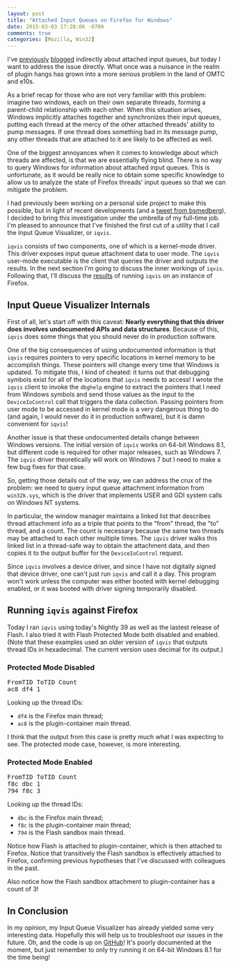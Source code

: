 ```yaml
---
layout: post
title: "Attached Input Queues on Firefox for Windows"
date: 2015-03-03 17:28:06 -0700
comments: true
categories: [Mozilla, Win32]
---
```

I've [previously](http://dblohm7.ca/blog/2012/11/22/plugin-hang-user-interface-for-firefox/) [blogged](http://dblohm7.ca/blog/2013/02/15/plugin-hang-ui-on-aurora/) 
indirectly about attached input queues, but today I want to address the issue directly. What once was a nuisance in the realm of plugin hangs has grown into a more 
serious problem in the land of OMTC and e10s.

As a brief recap for those who are not very familiar with this problem: imagine two windows, each on their own separate threads, forming a parent-child relationship 
with each other. When this situation arises, Windows implicitly attaches together and synchronizes their input queues, putting each thread at the mercy of the other 
attached threads' ability to pump messages. If one thread does something bad in its message pump, any other threads that are attached to it are likely to be affected as well.

One of the biggest annoyances when it comes to knowledge about which threads are affected, is that we are essentially flying blind. There is no 
way to query Windows for information about attached input queues. This is unfortunate, as it would be really nice to obtain some specific knowledge to allow us to 
analyze the state of Firefox threads' input queues so that we can mitigate the problem.

I had previously been working on a personal side project to make this possible, but in light of recent developments (and a [tweet from bsmedberg](https://twitter.com/nsIAnswers/status/565883284748795905)), 
I decided to bring this investigation under the umbrella of my full-time job. I'm pleased to announce that I've finished the first cut of a utility that I call 
the Input Queue Visualizer, or `iqvis`.

`iqvis` consists of two components, one of which is a kernel-mode driver. This driver exposes input queue attachment data to user mode. The `iqvis` user-mode 
executable is the client that queries the driver and outputs the results. In the next section I'm going to discuss the inner workings of `iqvis`. Following that, I'll 
discuss the [results](#results) of running `iqvis` on an instance of Firefox.

<a name="internals"></a>Input Queue Visualizer Internals
--------------------------------

First of all, let's start off with this caveat: **Nearly everything that this driver does involves undocumented APIs and data structures**. Because of this, `iqvis` 
does some things that you should never do in production software.

One of the big consequences of using undocumented information is that `iqvis` requires pointers to very specific locations 
in kernel memory to be accomplish things. These pointers will change every time that Windows is updated. To mitigate this, I kind of cheated: it turns out that 
debugging symbols exist for all of the locations that `iqvis` needs to access! I wrote the `iqvis` client to invoke the `dbghelp` engine to extract the pointers that 
I need from Windows symbols and send those values as the input to the `DeviceIoControl` call that triggers the data collection. Passing pointers from user mode to be 
accessed in kernel mode is a very dangerous thing to do (and again, I would never do it in production software), but it is damn convenient for `iqvis`!

Another issue is that these undocumented details change between Windows versions. The initial version of `iqvis` works on 64-bit Windows 8.1, but different code is required 
for other major releases, such as Windows 7. The `iqvis` driver theoretically will work on Windows 7 but I need to make a few bug fixes for that case.

So, getting those details out of the way, we can address the crux of the problem: we need to query input queue attachment information from `win32k.sys`, which is the 
driver that implements USER and GDI system calls on Windows NT systems.

In particular, the window manager maintains a linked list that describes thread attachment info as a triple that points to the "from" thread, the "to" thread, and a count. 
The count is necessary because the same two threads may be attached to each other multiple times. The `iqvis` driver walks this linked list in a thread-safe way to obtain 
the attachment data, and then copies it to the output buffer for the `DeviceIoControl` request.

Since `iqvis` involves a device driver, and since I have not digitally signed that device driver, one can't just run `iqvis` and call it a day. This program won't work 
unless the computer was either booted with kernel debugging enabled, or it was booted with driver signing temporarily disabled.

<a name="results"></a>Running `iqvis` against Firefox
-------------------------------

Today I ran `iqvis` using today's Nightly 39 as well as the lastest release of Flash. I also tried it with Flash Protected Mode both disabled and enabled.
(Note that these examples used an older version of `iqvis` that outputs thread IDs in hexadecimal. The current version uses decimal for its output.)

### Protected Mode Disabled

<pre><samp>FromTID ToTID Count
ac8 df4 1
</samp></pre>

Looking up the thread IDs:

* `df4` is the Firefox main thread;
* `ac8` is the plugin-container main thread.

I think that the output from this case is pretty much what I was expecting to see. The protected mode case, however, is more interesting.

### Protected Mode Enabled

<pre><samp>FromTID ToTID Count
f8c dbc 1
794 f8c 3
</samp></pre>

Looking up the thread IDs:

* `dbc` is the Firefox main thread;
* `f8c` is the plugin-container main thread;
* `794` is the Flash sandbox main thread.

Notice how Flash is attached to plugin-container, which is then attached to Firefox. Notice that transitively the Flash sandbox is effectively attached to Firefox, 
confirming previous hypotheses that I've discussed with colleagues in the past.

Also notice how the Flash sandbox attachment to plugin-container has a count of 3!

In Conclusion
-------------

In my opinion, my Input Queue Visualizer has already yielded some very interesting data. Hopefully this will help us to troubleshoot our issues in the future. Oh, 
and the code is up on [GitHub](https://github.com/dblohm7/iqvis)! It's poorly documented at the moment, but just remember to only try running it on 64-bit Windows 
8.1 for the time being!

